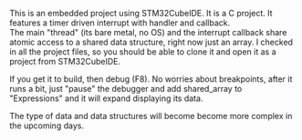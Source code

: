 This is an embedded project using STM32CubeIDE. It is a C project.  It features a timer driven interrupt with handler and callback.  
The main "thread" (its bare metal, no OS) and the interrupt callback share atomic access to a shared data structure, right now
just an array.  I checked in all the project files, so you should be able to clone it and open it as a project from STM32CubeIDE.

If you get it to build, then debug (F8).  No worries about breakpoints, after it runs a bit, just "pause" the debugger
and add shared_array to "Expressions" and it will expand displaying its data.

The type of data and data structures will become become more complex in the upcoming days.